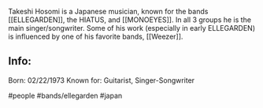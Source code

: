 Takeshi Hosomi is a Japanese musician, known for the bands [[ELLEGARDEN]], the HIATUS, and [[MONOEYES]]. In all 3 groups he is the main singer/songwriter. Some of his work (especially in early ELLEGARDEN) is influenced by one of his favorite bands, [[Weezer]].
## Info:
Born: 02/22/1973
Known for: Guitarist, Singer-Songwriter

#people  #bands/ellegarden #japan 